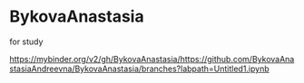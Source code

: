 # BykovaAnastasia
for study

https://mybinder.org/v2/gh/BykovaAnastasia/https://github.com/BykovaAnastasiaAndreevna/BykovaAnastasia/branches?labpath=Untitled1.ipynb
